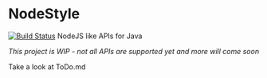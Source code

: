 # NodeStyle
[![Build Status](https://travis-ci.org/mkg20001/nodestyle.svg?branch=master)](https://travis-ci.org/mkg20001/nodestyle)
NodeJS like APIs for Java

*This project is WIP - not all APIs are supported yet and more will come soon*

Take a look at ToDo.md
